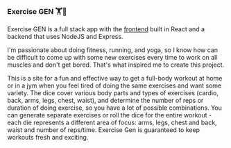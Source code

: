 ### Exercise GEN 🏋️🎲

Exercise GEN is a full stack app with the <a href="https://github.com/tikhomyrova-tetiana/exercise_gen_frontend">frontend</a> built in React and a backend that uses NodeJS and Express.

I'm passionate about doing fitness, running, and yoga, so I know how can be difficult to come up with some new exercises every time to work on all muscles and don't get bored. That's what inspired me to create this project.

This is a site for a fun and effective way to get a full-body workout at home or in a jym when you feel tired of doing the same exercises and want some variety. The dice cover various body parts and types of exercises (cardio, back, arms, legs, chest, waist), and determine the number of reps or duration of doing exercise, so you have a lot of possible combinations. You can generate separate exercises or roll the dice for the entire workout - each die represents a different area of focus: arms, legs, chest and back, waist and number of reps/time. Exercise Gen is guaranteed to keep workouts fresh and exciting.
